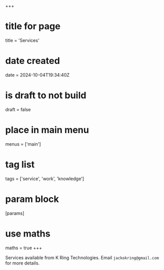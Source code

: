 +++
# title for page
title = 'Services'
# date created
date = 2024-10-04T19:34:40Z
# is draft to not build
draft = false
# place in main menu
menus = ['main']
# tag list
tags = ['service', 'work', 'knowledge']
# param block
[params]
# use maths
maths = true
+++

Services available from K Ring Technologies. Email `jackokring@gmail.com` for
more details.

